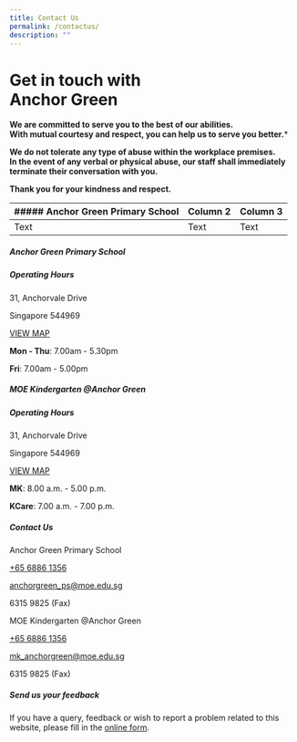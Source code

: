 ```yaml
---
title: Contact Us
permalink: /contactus/
description: ""
---
```

# Get in touch with <br> **Anchor Green**

**We are committed to serve you to the best of our abilities.<br>
With mutual courtesy and respect, you can help us to serve you better.***
 
**We do not tolerate any type of abuse within the workplace premises.<br>
In the event of any verbal or physical abuse, our staff shall immediately 
terminate their conversation with you.**
 
**Thank you for your kindness and respect.**




| ##### **Anchor Green Primary School** | Column 2 | Column 3 |
| -------- | -------- | -------- |
| Text     | Text     | Text     |




##### **Anchor Green Primary School**

##### **Operating Hours**

31, Anchorvale Drive

Singapore 544969

[VIEW MAP](https://maps.google.com/maps?q=31,+Anchorvale+Drive++Singapore+544969+)&nbsp;

**Mon - Thu**:&nbsp;7.00am - 5.30pm  

**Fri**:&nbsp;7.00am - 5.00pm  

##### **MOE Kindergarten @Anchor Green**

##### **Operating Hours**

31, Anchorvale Drive

Singapore 544969

[VIEW MAP](https://maps.google.com/maps?q=31,+Anchorvale+Drive+Singapore+544969+)&nbsp;

**MK**:&nbsp;8.00 a.m. - 5.00 p.m.  

**KCare**:&nbsp;7.00 a.m. - 7.00 p.m.  

##### **Contact Us**

Anchor Green Primary School

[+65 6886 1356](tel:+6568861356)

[anchorgreen\_ps@moe.edu.sg](mailto:anchorgreen_ps@moe.edu.sg)

6315 9825 (Fax)

MOE Kindergarten @Anchor Green

[+65 6886 1356](tel:+6568861356)

[mk\_anchorgreen@moe.edu.sg](mailto:mk_anchorgreen@moe.edu.sg)

6315 9825 (Fax)

##### Send us your feedback

If you have a query, feedback or wish to report a problem related to this website, please fill in the&nbsp;[online form](https://go.gov.sg/agps-service-feedback).